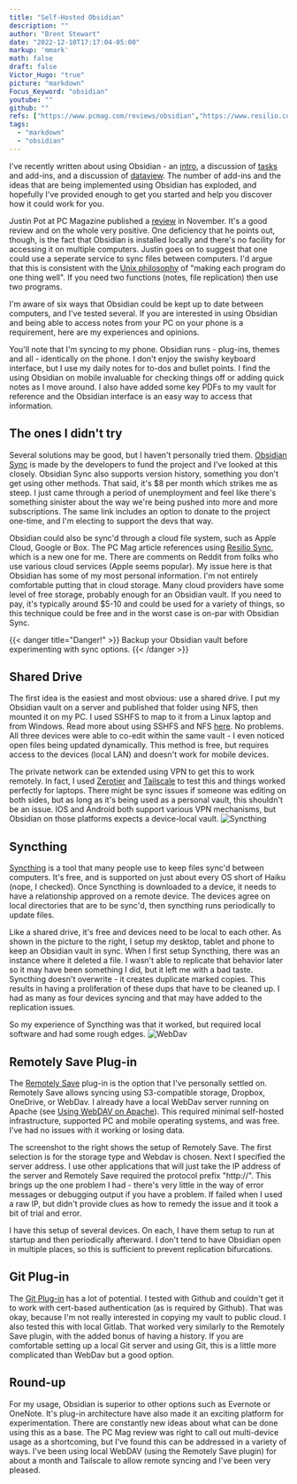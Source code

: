 ```yaml
---
title: "Self-Hosted Obsidian"
description: ""
author: "Brent Stewart"
date: "2022-12-10T17:17:04-05:00"
markup: 'mmark'
math: false
draft: false
Victor_Hugo: "true"
picture: "markdown"
Focus_Keyword: "obsidian"
youtube: ""
github: ""
refs: ["https://www.pcmag.com/reviews/obsidian","https://www.resilio.com/platforms/desktop/"]
tags:
  - "markdown"
  - "obsidian"
---
```

I've recently written about using Obsidian - an [intro](/posts/220829_obsidian_intro), a discussion of [tasks](/posts/220831_using_obsidian) and add-ins, and a discussion of [dataview](/posts/221002_dataview).  The number of add-ins and the ideas that are being implemented using Obsidian has exploded, and hopefully I've provided enough to get you started and help you discover how it could work for you.  

Justin Pot at PC Magazine published a [review](https://www.pcmag.com/reviews/obsidian) in November.  It's a good review and on the whole very positive.  One deficiency that he points out, though, is the fact that Obsidian is installed locally and there's no facility for accessing it on multiple computers. Justin goes on to suggest that one could use a seperate service to sync files between computers.  I'd argue that this is consistent with the [Unix philosophy](https://en.wikipedia.org/wiki/Unix_philosophy) of "making each program do one thing well".  If you need two functions (notes, file replication) then use two programs.

I'm aware of six ways that Obsidian could be kept up to date between computers, and I've tested several.  If you are interested in using Obsidian and being able to access notes from your PC on your phone is a requirement, here are my experiences and opinions.

You'll note that I'm syncing to my phone.  Obsidian runs - plug-ins, themes and all - identically on the phone.  I don't enjoy the swishy keyboard interface, but I use my daily notes for to-dos and bullet points.  I find the using Obsidian on mobile invaluable for checking things off or adding quick notes as I move around.  I also have added some key PDFs to my vault for reference and the Obsidian interface is an easy way to access that information.

## The ones I didn't try
Several solutions may be good, but I haven't personally tried them.  [Obsidian Sync](https://obsidian.md/pricing) is made by the developers to fund the project and I've looked at this closely.  Obsidian Sync also supports version history, something you don't get using other methods.  That said, it's $8 per month which strikes me as steep.  I just came through a period of unemployment and feel like there's something sinister about the way we're being pushed into more and more subscriptions.  The same link includes an option to donate to the project one-time, and I'm electing to support the devs that way.

Obsidian could also be sync'd through a cloud file system, such as Apple Cloud, Google or Box.  The PC Mag article references using [Resilio Sync](https://www.resilio.com/platforms/desktop/), which is a new one for me. There are comments on Reddit from folks who use various cloud services (Apple seems popular).  My issue here is that Obsidian has some of my most personal information.  I'm not entirely comfortable putting that in cloud storage.  Many cloud providers have some level of free storage, probably enough for an Obsidian vault.  If you need to pay, it's typically around $5-10 and could be used for a variety of things, so this technique could be free and in the worst case is on-par with Obsidian Sync.

{{< danger title="Danger!" >}}
Backup your Obsidian vault before experimenting with sync options.
{{< /danger >}}

## Shared Drive
The first idea is the easiest and most obvious: use a shared drive.  I put my Obsidian vault on a server and published that folder using NFS, then mounted it on my PC.  I used SSHFS to map to it from a Linux laptop and from Windows.  Read more about using SSHFS and NFS [here](/posts/200813_using_ssh3).  No problems.  All three devices were able to co-edit within the same vault - I even noticed open files being updated dynamically.  This method is free, but requires access to the devices (local LAN) and doesn't work for mobile devices.

The private network can be extended using VPN to get this to work remotely.  In fact, I used [Zerotier](/posts/201027_zerotierrouter) and [Tailscale](/posts/221004_tailscale) to test this and things worked perfectly for laptops.  There might be sync issues if someone was editing on both sides, but as long as it's being used as a personal vault, this shouldn't be an issue.  IOS and Android both support various VPN mechanisms, but Obsidian on those platforms expects a device-local vault. 
![Syncthing](/221210_Syncthing.png#floatright)
## Syncthing

[Syncthing](https://syncthing.net/) is a tool that many people use to keep files sync'd between computers.  It's free, and is supported on just about every OS short of Haiku (nope, I checked).  Once Syncthing is downloaded to a device, it needs to have a  relationship approved on a remote device.  The devices agree on local directories that are to be sync'd, then syncthing runs periodically to update files.

Like a shared drive, it's free and devices need to be local to each other.  As shown in the picture to the right, I setup my desktop, tablet and phone to keep an Obsidian vault in sync.  When I first setup Syncthing, there was an instance where it deleted a file.  I wasn't able to replicate that behavior later so it may have been something I did, but it left me with a bad taste.  Syncthing doesn't overwrite - it creates duplicate marked copies.  This results in having a proliferation of these dups that have to be cleaned up.  I had as many as four devices syncing and that may have added to the replication issues.

So my experience of Syncthing was that it worked, but required local software and had some rough edges.
![WebDav](/posts/221211_Obsidian_webdav.png#floatright)
## Remotely Save Plug-in
The [Remotely Save](https://github.com/remotely-save/remotely-save) plug-in is the option that I've personally settled on.  Remotely Save allows syncing using S3-compatible storage, Dropbox, OneDrive, or WebDav.  I already have a local WebDav server running on Apache (see [Using WebDAV on Apache](/posts/210906_apachedav)).  This required minimal self-hosted infrastructure, supported PC and mobile operating systems, and was free.  I've had no issues with it working or losing data.

The screenshot to the right shows the setup of Remotely Save.  The first selection is for the storage type and Webdav is chosen.  Next I specified the server address.  I use other applications that will just take the IP address of the server and Remotely Save required the protocol prefix "http://".  This brings up the one problem I had - there's very little in the way of error messages or debugging output if you have a problem.  If failed when I used a raw IP, but didn't provide clues as how to remedy the issue and it took a bit of trial and error.

I have this setup of several devices.  On each, I have them setup to run at startup and then periodically afterward.  I don't tend to have Obsidian open in multiple places, so this is sufficient to prevent replication bifurcations.


## Git Plug-in

The [Git Plug-in](https://github.com/denolehov/obsidian-git) has a lot of potential.  I tested with Github and couldn't get it to work with cert-based authentication (as is required by Github).  That was okay, because I'm not really interested in copying my vault to public cloud.  I also tested this with local Gitlab.  That worked very similarly to the Remotely Save plugin, with the added bonus of having a history.  If you are comfortable setting up a local Git server and using Git, this is a little more complicated than WebDav but a good option.

## Round-up

For my usage, Obsidian is superior to other options such as Evernote or OneNote.  It's plug-in architecture have also made it an exciting platform for experimentation. There are constantly new ideas about what can be done using this as a base.  The PC Mag review was right to call out multi-device usage as a shortcoming, but I've found this can be addressed in a variety of ways.  I've been using local WebDAV (using the Remotely Save plugin) for about a month and Tailscale to allow remote syncing and I've been very pleased.